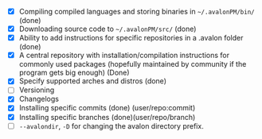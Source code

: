 - [x] Compiling compiled languages and storing binaries in `~/.avalonPM/bin/` (done)
- [x] Downloading source code to `~/.avalonPM/src/` (done)
- [x] Ability to add instructions for specific repositories in a .avalon folder (done)
- [x] A central repository with installation/compilation instructions for commonly used packages 
    (hopefully maintained by community if the program gets big enough) (Done)
- [x] Specify supported arches and distros (done)
- [ ] Versioning
- [x] Changelogs
- [x] Installing specific commits (done) (user/repo:commit)
- [x] Installing specific branches (done)(user/repo/branch)
- [ ] `--avalondir`, `-D` for changing the avalon directory prefix.
